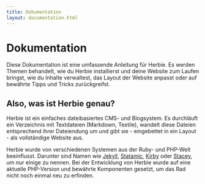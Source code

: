 ```yaml
---
title: Dokumentation
layout: documentation.html
---
```


# Dokumentation

Diese Dokumentation ist eine umfassende Anleitung für Herbie. Es werden Themen
behandelt, wie du Herbie installierst und deine Website zum Laufen bringst, wie
du Inhalte verwaltest, das Layout der Website anpasst oder auf bewährte Tipps
und Tricks zurückgreifst.

## Also, was ist Herbie genau?

Herbie ist ein einfaches dateibasiertes CMS- und Blogsystem. Es durchläuft ein
Verzeichnis mit Textdateien (Markdown, Textile), wandelt diese Dateien
entsprechend ihrer Dateiendung um und gibt sie - eingebettet in ein Layout -
als vollständige Website aus.

Herbie wurde von verschiedenen Systemen aus der Ruby- und PHP-Welt beeinflusst.
Darunter sind Namen wie [Jekyll][1], [Statamic][2], [Kirby][3] oder [Stacey][4],
um nur einige zu nennen. Bei der Entwicklung von Herbie wurde auf eine aktuelle
PHP-Version und bewährte Komponenten gesetzt, um das Rad nicht noch einmal neu
zu erfinden.

[1]: http://jekyllrb.com
[2]: http://statamic.com
[3]: http://getkirby.com
[4]: http://www.staceyapp.com
